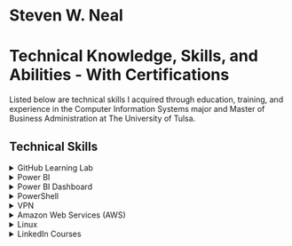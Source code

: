 <h1>Steven W. Neal</h1>
<h1>Technical Knowledge, Skills, and Abilities - With Certifications</h1>

Listed below are technical skills I acquired through education, training, and experience in the Computer Information Systems major and Master of Business Administration at The University of Tulsa.

<h2>Technical Skills</h2>
<details><summary>GitHub Learning Lab</summary>
<br>
<ul>
<li>Fundamentals of distributed version control including creating, reviewing and approving pull requests.
<li>An introduction to source code management including task management, bug tracking and documentation.
<li>The use of Markdown and HTML to format webpages in order to display items held in Github repositories.
<li>Review of workflow management including workflow automation through GitHub Apps and workflow security.
  </ul>
I completed the following courses in the <a href="https://lab.github.com/courses">GitHub Learning Lab</a>. These courses taught me how to stand up static pages, create and manage pull requests, facilitate collaboration, and more. 
<br>
  
<h4>Courses:</h4>
<ul>
<li>First Day on GitHub</li>
<li>First Week on GitHub</li>
<li>Introduction to GitHub</li>
<li>Communicating using Markdown</li>
<li>Introduction to HTML</li>
<li>GitHub Pages</li>
<li>Managing merge conflicts</li>
<li>Community Starter Kit</li>
<li>Uploading your project to GitHub</li>
<li>Getting started with GitHub Apps</li>
<li>Migrating your repository to GitHub</li>
<li>Reviewing pull requests</li>
<li>Securing your workflows</li>
<li>Create a release based workflow</li>
</ul>
<br>
<img src="SNGithubPhoto.png" alt="Github photo">
<br>
<br>
</details>


<details><summary>Power BI</summary>
<br>
</ul>
<li>Importing datasets, defining data relationships, and editing queries.
<li>Creating dynamic visualizations on customizable reports and dashboards.
<li>Connecting to external data sources such as SQL on Azure and leveraging the capabilites of ESRI ArcGIS and R.
<li>Configuring visualizations to be shared and consumed across multiple platforms.
</ul>

I auditted the <a href="https://www.edx.org/course/analyzing-and-visualizing-data-with-power-bi-0">Analyzing and Visualizing Data with Power BI</a> course on edX and completed the following courses. These courses taught me how to input data, add and modify elements on a dashboard, and transform and interpret different kinds of data. 
<br>
  
<h4>Courses:</h4> 
<ul>
<li>Power BI Desktop Data Transformations</li>
<li>Power BI Desktop Modelling</li>
<li>Power BI Desktop Visualization</li>
<li>Power BI Service</li>
<li>Working with Excel</li>
<li>Direct Connectivity</li>
<li>Developer API</li>
<li>Mobile App</li>
</ul>
<br>
<img src="SNPowerBI.png" alt="Power BI photo">
<br>
</details>


<details><summary>Power BI Dashboard</summary>
<br>
Using the knowledge I gained from completing the Power BI edX course, I created a dashboard using the <a href="https://docs.microsoft.com/en-us/power-bi/sample-human-resources">Human Resources sample data</a> provided by Microsoft. Click the following link to watch a demonstration of my Power BI dashboard: <a href="https://github.com/steven-neal/TechnicalResume/blob/master/PowerBI%20Demonstration.mp4?raw=true">Steve Neal Human Resources Dashboard</a>
<br>
<br>
<img src="SNPowerBIDashboard.png" alt="Power BI dashboard photo">
<br>
<br>
</details>

<details><summary>PowerShell</summary>
<br>
Formatting basic powershell commands for basic system management including an understanding of execution permissions and the powershell help system. Constructing pipelines, variables and arrays to store outputs be used in other commands. Introduction to scripting and process automation for system administration.
  <br>
  
<ul>
<li>Installing Windows Management Framework 5
<li>Running commands (cmdlets)
<li>Discovering commands
<li>Understanding cmdlet syntax
<li>Resolving terse commands
<li>Finding and using local modules
<li>Working with files, printers, CSVs, and XML in the pipeline
<li>Selecting, sorting, and filtering object data
<li>Creating scripts
<li>Automating tasks
<li>Using PowerShell remoting
  </ul>

Using the knowledge I gained from completing the PowerShell course, I created a....  
<a href="https://PLACEHOLDER.HERE">Placeholder 1</a>. 
Click the following link to watch a demonstration of my PowerShell: <a href="https://PLACEHOLDER.HERE">Steve Neal Placeholder 2</a>
<br>
<br>
<img src="https://github.com/steven-neal/TechnicalResume/blob/master/SNPowerShell.pdf" alt="PowerShell photo">
<br>
<br>
</details>




<details><summary>VPN</summary>
<br>
I configured my own IPSEC VPN in the cloud using the <a href="https://github.com/trailofbits/algo">Algo VPN</a> Ansible scripts provided by Trail of Bits. With the help of this tutorial, I successfully deployed the Algo server, configured the VPN clients, set up an SSH tunnel, and added and removed users. 
<br>
<br>
<img src="SNAlgo.png" alt="Algo VPN photo"> 
<br>
<br>
</details>


<details><summary>Amazon Web Services (AWS)</summary>
<br>
  <ul>
  <li>Introduction to cloud concepts including exposure to feature sets available on the AWS platform.
<li>The benefits cost savings of moving to a AWS cloud environment with concepts such as: pay-as-you-go and elimination of large up-front capital needs.
<li>AWS’s ability to provide reliable and scalability platforms with built in redundancies to support business continuity efforts.
<li>A review of the shared responsibility model for AWS security.
    </ul>
  
<br>
I completed the AWS Essentials - NEW course on <a href="https://linuxacademy.com/">Linux Academy</a>. These courses provided me with an introduction to Amazon's Identity Access Management, Elastic Compute Cloud, database services, Simple Notification System, Elastic Load Balancers, Auto Scaling, and Route 53. 
<br>
<br>

<h4>Topics:</h4>
<ul>
  <li>AWS Essentials</li>
  <li>Managing AWS Access with Users, Groups, and Roles</li>
  <li>Identity and Access Management (IAM)</li>
  <li>Networking Services and Connectivity</li>
  <li>Virtual Private Cloud (VPC)</li>
  <li>Compute Services</li>
  <li>Elastic Cloud Compute (EC2)</li>
  <li>Storage Services</li>
  <li>Database Services</li>
  <li>Monitoring, Alerts, and Notifications</li>
  <li>Simple Notification Service (SNS)</li>
  <li>Load Balancing, Elasticity, and Scalability</li>
  <li>Elastic Load Balancer (ELB)</li>
  <li>Auto Scaling</li>
  <li>Route 53</li>
  <li>Serverless Computing - Lambda</li>
</ul>
<br>
<img src="SNAWSCertificate.png" alt="AWS photo">
<br>
<br>
</details>


<details><summary>Linux</summary>
<br>
Introduction to the ubuntu Linux distribution including managing file systems, directories, permissions, & basic scripting.
<br>
I completed the LPI Linux Essentials course on <a href="https://linuxacademy.com/">Linux Academy</a>. These courses gave me an introduction to the Linux operating system and the Linux kernel, as well as the Linux command line syntax. 
<br>
<br>  

<h4>Topics:</h4>
<ul>
<li>The Linux Community and a Career in Open Source</li>
<li>Linux Evolution and Popular Operating Systems</li>
<li>How to Access a Linux Installation</li>
<li>Major Open Source Applications</li>  
<li>Understanding Open Source Software and Licensing</li> 
<li>ICT Skills and Working in Linux</li>
<li>Command Line Basics</li> 
<li>Using Directories and Listing Files</li> 
<li>Archiving Files on the Command Line</li> 
<li>Searching and Extracting Data from Files</li> 
<li>Turning Commands into a Script</li>
<li>The Linux Operating System</li>
<li>Security and File Permissions</li>
<li>Basic Security and Identifying User Groups</li>
<li>Creating Users and Groups</li> 
<li>Managing File Permissions and Ownership</li> 
<li>Special Directories and Files</li> 
</ul>

<h4> Certificate: </h4>
LPI Linux Essentials Course Completion Certificate:
<img src="SNLPICertificate.png" alt="LPI Linux Essentials Course Completion">
<br>
</details>


<details><summary>LinkedIn Courses</summary>
<br>
I completed the following courses on <a href="https://www.linkedin.com/learning/">LinkedIn Learning</a>. These courses gave me an introduction to several relevant topics. 
<br>

<h4>Topics:</h4>
<ul>
<li>Business Analyst and Project Manager Collaboration</li>
<li>Project Management Foundations: Leading Projects</li>
<li>Strategic Thinking</li>
<li>Business Analysis Foundations</li>  
<li>Professional Networking</li> 
<li>Learning Data Analytics</li>
</ul>

<h4> Certificate: </h4>
Course Completion Certificates (Pending):
<br>
</details>
